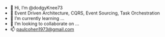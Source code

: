 - 👋 Hi, I’m @dodgyKnee73
- 👀 Event Driven Architecture, CQRS, Event Sourcing, Task Orchestration
- 🌱 I’m currently learning ...
- 💞️ I’m looking to collaborate on ...
- 📫 paulcohen1973@gmail.com

<!---
dodgyKnee73/dodgyKnee73 is a ✨ special ✨ repository because its `README.md` (this file) appears on your GitHub profile.
You can click the Preview link to take a look at your changes.
--->
